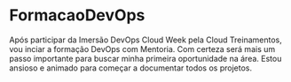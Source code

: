 # FormacaoDevOps

Após participar da Imersão DevOps Cloud Week pela Cloud Treinamentos, vou inciar a formação DevOps com Mentoria. Com certeza será mais um passo importante para buscar minha primeira oportunidade na área. Estou ansioso e animado para começar a documentar todos os projetos.
